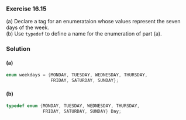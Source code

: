 ### Exercise 16.15

(a) Declare a tag for an enumerataion whose values represent the seven days of
the week.  
(b) Use `typedef` to define a name for the enumeration of part (a).

### Solution

#### (a)

```c
enum weekdays = {MONDAY, TUESDAY, WEDNESDAY, THURSDAY, 
                 FRIDAY, SATURDAY, SUNDAY};
```

#### (b)

```c
typedef enum {MONDAY, TUESDAY, WEDNESDAY, THURSDAY,
              FRIDAY, SATURDAY, SUNDAY} Day;
```
